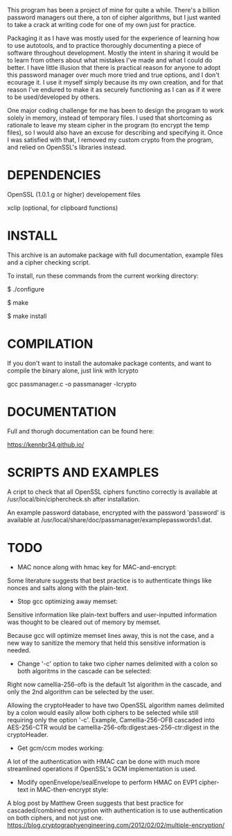 This program has been a project of mine for quite a while.  There's a billion password managers out there, a ton of cipher algorithms,
but I just wanted to take a crack at writing code for one of my own just for practice.

Packaging it as I have was mostly used for the experience of learning how to use autotools, and to practice thoroughly documenting
a piece of software throughout development. Mostly the intent in sharing it would be to learn from others about what mistakes I've 
made and what I could do better.  I have little illusion that there is practical reason for anyone to adopt this password manager
over much more tried and true options, and I don't ecourage it.  I use it myself simply because its my own creation, and for
that reason I've endured to make it as securely functioning as I can as if it were to be used/developed by others.

One major coding challenge for me has been to design the program to work solely in memory, instead of temporary files. I used 
that shortcoming as rationale to leave my steam cipher in the program (to encrypt the temp files), so I would also have an excuse 
for describing and specifying it. Once I was satisfied with that, I removed my custom crypto from the program, and relied on 
OpenSSL's libraries instead.

# DEPENDENCIES

OpenSSL (1.0.1.g or higher) developement files

xclip (optional, for clipboard functions)

# INSTALL

This archive is an automake package with full documentation, example files and a cipher checking script.

To install, run these commands from the current working directory:

$ ./configure

$ make

$ make install

# COMPILATION

If you don't want to install the automake package contents, and want to compile the binary alone, just link with lcrypto

gcc passmanager.c -o passmanager -lcrypto

# DOCUMENTATION

Full and thorugh documentation can be found here:

https://kennbr34.github.io/

# SCRIPTS AND EXAMPLES

A cript to check that all OpenSSL ciphers functino correctly is available at /usr/local/bin/ciphercheck.sh after installation.

An example password database, encrypted with the password 'password' is available at /usr/local/share/doc/passmanager/examplepasswords1.dat.

# TODO

* MAC nonce along with hmac key for MAC-and-encrypt:

Some literature suggests that best practice is to authenticate things like nonces and salts along with the plain-text.

* Stop gcc optimizing away memset:

Sensitive information like plain-text buffers and user-inputted information was thought to be cleared out of memory by memset.

Because gcc will optimize memset lines away, this is not the case, and a new way to sanitize the memory that held this sensitive
information is needed.

* Change '-c' option to take two cipher names delimited with a colon so both algoritms in the cascade can be selected:

Right now camellia-256-ofb is the default 1st algorithm in the cascade, and only the 2nd algorithm can be selected by the user.

Allowing the cryptoHeader to have two OpenSSL algorithm names delimited by a colon would easily allow both ciphers to be selected
while still requiring only the option '-c'.  Example, Camellia-256-OFB cascaded into AES-256-CTR would 
be camellia-256-ofb:digest:aes-256-ctr:digest in the cryptoHeader.

* Get gcm/ccm modes working:

A lot of the authentication with HMAC can be done with much more streamlined operations if OpenSSL's GCM implementation is used.


* Modify openEnvelope/sealEnvelope to perform HMAC on EVP1 cipher-text in MAC-then-encrypt style:

A blog post by Matthew Green suggests that best practice for cascaded/combined encryption with authentication is to use
authentication on both ciphers, and not just one.
https://blog.cryptographyengineering.com/2012/02/02/multiple-encryption/

